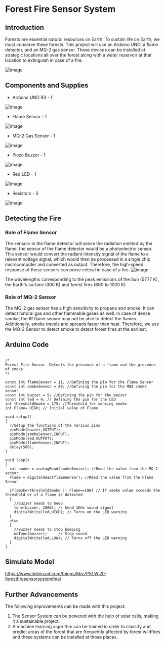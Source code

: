 # Forest Fire Sensor System
## Introduction
Forests are essential natural resources on Earth. To sustain life on Earth, we must conserve these forests. This project will use an Arduino UNO, a flame detector, and an MQ-2 gas sensor. These devices can be installed at strategic locations all over the forest along with a water reservoir at that location to extinguish in case of a fire.

![image](https://user-images.githubusercontent.com/82715887/121134279-d9af1100-c850-11eb-9e2a-836963d7fbd2.png)

## Components and Supplies
 * Arduino UNO R3 - 1
 
 
 ![image](https://user-images.githubusercontent.com/82715887/121132908-5a6d0d80-c84f-11eb-8ffa-d429d5bbb460.png)
 * Flame Sensor - 1
 
 
 ![image](https://user-images.githubusercontent.com/82715887/121132966-6953c000-c84f-11eb-9452-2029f6443f4f.png)
 * MQ-2 Gas Sensor  - 1
 
 
 ![image](https://user-images.githubusercontent.com/82715887/121133183-aa4bd480-c84f-11eb-8010-c4f84afb7ac5.png)
 * Piezo Buzzer - 1
 
 
 ![image](https://user-images.githubusercontent.com/82715887/121133252-c0599500-c84f-11eb-8f13-596119b76bf0.png)
 * Red LED  - 1
 
 
 ![image](https://user-images.githubusercontent.com/82715887/121133333-d36c6500-c84f-11eb-8c55-fb3c0ce80d12.png)
* Resistors  - 3


![image](https://user-images.githubusercontent.com/82715887/121133525-1595a680-c850-11eb-8a56-025e0daf54fa.png)


## Detecting the Fire

### Role of Flame Sensor
The sensors in the flame detector will sense the radiation emitted by the flame, the sensor of the flame detector would be a photoelectric sensor. This sensor would convert the radiant intensity signal of the flame to a relevant voltage signal, which would then be processed in a single chip microcomputer and converted as output. Therefore, the high-speed response of these sensors can prove critical in case of a fire.
![image](https://user-images.githubusercontent.com/82715887/120279378-fb9a1800-c2d3-11eb-8e19-abbed31a709c.png)

The wavelengths corresponding to the peak emissions of the Sun (5777 K), the Earth's surface (300 K) and forest fires (600 to 1000 K).

### Role of MQ-2 Sensor
The MQ-2 gas sensor has a high sensitivity to propane and smoke. It can detect natural gas and other flammable gases as well. In case of dense smoke, the IR flame sensor may not be able to detect the flames. Additionally, smoke travels and spreads faster than heat. Therefore, we use the MQ-2 Sensor to detect smoke to detect forest fires at the earliest.

## Arduino Code

```

/*
Forest Fire Sensor- Detects the presence of a flame and the presence of smoke
*/

const int flameSensor = 11; //Defining the pin for the Flame Sensor
const int smokeSensor = A0; //Defining the pin for the MQ2 smoke sensor
const int buzzer = 5; //Defining the pin for the buzzer
const int led = 4; // Defining the pin for the LED
int thresholdSmoke = 175; //Threshold for sensing smoke
int Flame= HIGH; // Initial value of Flame

void setup()
{
  //Setup the functions of the various pins
  pinMode(buzzer,OUTPUT);
  pinMode(smokeSensor,INPUT);
  pinMode(led,OUTPUT);
  pinMode(flameSensor,INPUT);
  delay(500);  
}

void loop() 
{
  int smoke = analogRead(smokeSensor); //Read the value from the MQ-2 sensor
  Flame = digitalRead(flameSensor); //Read the value from the Flame Sensor

  if(smoke>thresholdSmoke || Flame==LOW) // If smoke value exceeds the threshold or if a flame is detected
  {
    //Buzzer needs to beep
    tone(buzzer, 2000); // Send 1KHz sound signal
    digitalWrite(led,HIGH); // Turns on the LED warning
  }
  else
  {
    //Buzzer needs to stop beeping
    noTone(buzzer);     // Stop sound
    digitalWrite(led,LOW); // Turns off the LED warning
  }
}
```
## Simulate Model
https://www.tinkercad.com/things/8bv7PSLWi2L-forestfiresensorsystemfinal

## Further Advancements
The following improvements can be made with this project:
1. The Sensor System can be powered with the help of solar cells, making it a sustainable project.
2. A machine learning algorithm can be trained in order to classify and predict areas of the forest that are frequently affected by forest wildfires and these systems can be installed at those places.
